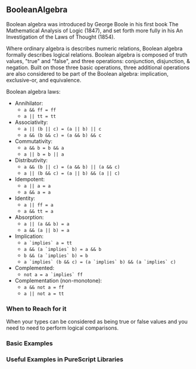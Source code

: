 ## BooleanAlgebra

Boolean algebra was introduced by George Boole in his first book The Mathematical Analysis of Logic (1847), and set forth more fully in his An Investigation of the Laws of Thought (1854).

Where ordinary algebra is describes numeric relations, Boolean algebra formally describes logical relations. Boolean algebra is composed of truth values, "true" and "false", and three operations: conjunction, disjunction, & negation. Built on those three basic operations, three additional operations are also considered to be part of the Boolean algebra: implication, exclusive-or, and equivalence.

Boolean algebra laws:

- Annihilator:
  - `a && ff = ff`
  - `a || tt = tt`
- Associativity:
  - `a || (b || c) = (a || b) || c`
  - `a && (b && c) = (a && b) && c`
- Commutativity:
  - `a && b = b && a`
  - `a || b = b || a`
- Distributivity:
  - `a && (b || c) = (a && b) || (a && c)`
  - `a || (b && c) = (a || b) && (a || c)`
- Idempotent:
  - `a || a = a`
  - `a && a = a`
- Identity:
  - `a || ff = a`
  - `a && tt = a`
- Absorption:
  - `a || (a && b) = a`
  - `a && (a || b) = a`
- Implication:
  - ``a `implies` a = tt``
  - ``a && (a `implies` b) = a && b``
  - ``b && (a `implies` b) = b``
  - ``a `implies` (b && c) = (a `implies` b) && (a `implies` c)``
- Complemented:
  - ``not a = a `implies` ff``
- Complementation (non-monotone):
  - `a && not a = ff`
  - `a || not a = tt`


### When to Reach for it

When your types can be considered as being true or false values and you need to need to perform logical comparisons.

### Basic Examples




### Useful Examples in PureScript Libraries



